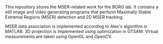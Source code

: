 This repository stores the MSER-related work for the BORG lab. It contains a still image and video generating programs that perform Maximally Stable Extremal Regions (MSER) detection and 2D MSER tracking. 

MSER data association is implemented according to Alex's algorithm in MATLAB. 3D projection is implemented using optimization in GTSAM. Virtual measurements are taken using OpenGL and OpenCV.